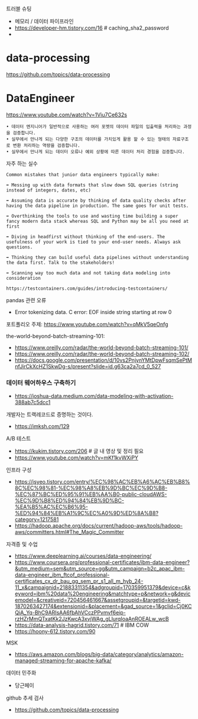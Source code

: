 트러블 슈팅
- 메모리 / 데이터 파이프라인
- https://developer-hm.tistory.com/16 # caching_sha2_password
- 

# data-processing
https://github.com/topics/data-processing


# DataEngineer
https://www.youtube.com/watch?v=1Viu7Ce632s

```
• 데이터 엔지니어가 일반적으로 사용하는 여러 포멧의 데이터 파일의 입출력을 처리하는 과정을 검증합니다.
• 실무에서 만나게 되는 다양한 구조의 데이터를 가치있게 활용 할 수 있는 형태의 자료구조로 변환 처리하는 역량을 검증합니다.
• 실무에서 만나게 되는 데이터 오류나 예외 상황에 따른 데이터 처리 경험을 검증합니다.
```
자주 하는 실수
```
Common mistakes that junior data engineers typically make:

➡️ Messing up with data formats that slow down SQL queries (string instead of integers, dates, etc)

➡️ Assuming data is accurate by thinking of data quality checks after having the data pipeline in production. The same goes for unit tests.

➡️ Overthinking the tools to use and wasting time building a super fancy modern data stack whereas SQL and Python may be all you need at first

➡️ Diving in headfirst without thinking of the end-users. The usefulness of your work is tied to your end-user needs. Always ask questions.

➡️ Thinking they can build useful data pipelines without understanding the data first. Talk to the stakeholders!

➡️ Scanning way too much data and not taking data modeling into consideration 
```


```
https://testcontainers.com/guides/introducing-testcontainers/
```
pandas 관련 오류
- Error tokenizing data. C error: EOF inside string starting at row 0


포트폴리오 주제: https://www.youtube.com/watch?v=qMkV5qeOnfg

the-world-beyond-batch-streaming-101: 
- https://www.oreilly.com/radar/the-world-beyond-batch-streaming-101/
- https://www.oreilly.com/radar/the-world-beyond-batch-streaming-102/
- https://docs.google.com/presentation/d/10vs2PnjynYMtDpwFsqmSePtMnfJirCkXcHZ1SkwDg-s/present?slide=id.g63ca2a7cd_0_527

  
### 데이터 웨어하우스 구축하기
- https://joshua-data.medium.com/data-modeling-with-activation-388ab7c5dcc1


개발자는 트랙레코드로 증명하는 것이다.
- https://imksh.com/129

A/B 테스트
- https://kukim.tistory.com/206  # 글 내 영상 및 정리 필요
- https://www.youtube.com/watch?v=mKf1kvWXiPY

인프라 구성
- https://jsyeo.tistory.com/entry/%EC%98%AC%EB%A6%AC%EB%B8%8C%EC%98%81-%EC%98%A8%EB%9D%BC%EC%9D%B8-%EC%87%BC%ED%95%91%EB%AA%B0-public-cloudAWS-%EC%9D%B8%ED%94%84%EB%9D%BC-%EA%B5%AC%EC%B6%95-%ED%94%84%EB%A1%9C%EC%A0%9D%ED%8A%B8?category=1217581
- https://hadoop.apache.org/docs/current/hadoop-aws/tools/hadoop-aws/committers.html#The_Magic_Committer


자격증 및 수업 
- https://www.deeplearning.ai/courses/data-engineering/
- https://www.coursera.org/professional-certificates/ibm-data-engineer?&utm_medium=sem&utm_source=gg&utm_campaign=b2c_apac_ibm-data-engineer_ibm_ftcof_professional-certificates_cx_dr_bau_gg_sem_pr_s1_all_m_hyb_24-11_x&campaignid=21883311354&adgroupid=170359951379&device=c&keyword=ibm%20data%20engineering&matchtype=p&network=g&devicemodel=&creativeid=720456461667&assetgroupid=&targetid=kwd-1870263427174&extensionid=&placement=&gad_source=1&gclid=Cj0KCQiA_Yq-BhC9ARIsAA6fbAhVCczPPvmvf6eip-rzHZrMmQTxatKk2JzKwcA3xvjWAg_gLlurqIoaAnROEALw_wcB
- https://data-analysis-hagrid.tistory.com/71  # IBM
COW
- https://hoony-612.tistory.com/90

MSK
- https://aws.amazon.com/blogs/big-data/category/analytics/amazon-managed-streaming-for-apache-kafka/

데이터 민주화
- 당근페이

github 추세 검사
- https://github.com/topics/data-processing

  
